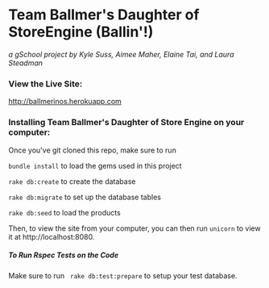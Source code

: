 # Team Ballmer's Daughter of StoreEngine (Ballin'!)
_a gSchool project by Kyle Suss, Aimee Maher, Elaine Tai, and Laura Steadman_

### View the Live Site:

http://ballmerinos.herokuapp.com

### Installing Team Ballmer's Daughter of Store Engine on your computer:

Once you've git cloned this repo, make sure to run

```bundle install``` to load the gems used in this project

```rake db:create``` to create the database

```rake db:migrate``` to set up the database tables

```rake db:seed``` to load the products

Then, to view the site from your computer, you can then run ```unicorn``` to view it at http://localhost:8080.

##### To Run Rspec Tests on the Code
Make sure to run ``` rake db:test:prepare``` to setup your test database.
